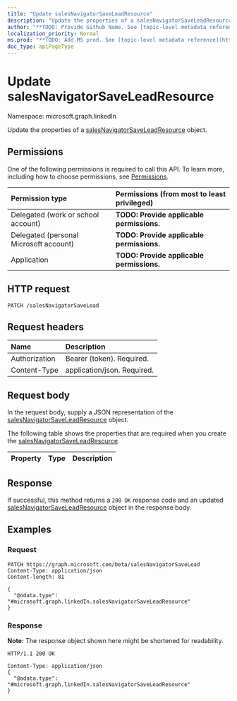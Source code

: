 ```yaml
---
title: "Update salesNavigatorSaveLeadResource"
description: "Update the properties of a salesNavigatorSaveLeadResource object."
author: "**TODO: Provide Github Name. See [topic-level metadata reference](https://msgo.azurewebsites.net/add/document/guidelines/metadata.html#topic-level-metadata)**"
localization_priority: Normal
ms.prod: "**TODO: Add MS prod. See [topic-level metadata reference](https://msgo.azurewebsites.net/add/document/guidelines/metadata.html#topic-level-metadata)**"
doc_type: apiPageType
---
```


# Update salesNavigatorSaveLeadResource
Namespace: microsoft.graph.linkedIn

Update the properties of a [salesNavigatorSaveLeadResource](../resources/linkedin-salesnavigatorsaveleadresource.md) object.

## Permissions
One of the following permissions is required to call this API. To learn more, including how to choose permissions, see [Permissions](/graph/permissions-reference).

|Permission type|Permissions (from most to least privileged)|
|:---|:---|
|Delegated (work or school account)|**TODO: Provide applicable permissions.**|
|Delegated (personal Microsoft account)|**TODO: Provide applicable permissions.**|
|Application|**TODO: Provide applicable permissions.**|

## HTTP request

<!-- {
  "blockType": "ignored"
}
-->
``` http
PATCH /salesNavigatorSaveLead
```

## Request headers
|Name|Description|
|:---|:---|
|Authorization|Bearer {token}. Required.|
|Content-Type|application/json. Required.|

## Request body
In the request body, supply a JSON representation of the [salesNavigatorSaveLeadResource](../resources/linkedin-salesnavigatorsaveleadresource.md) object.

The following table shows the properties that are required when you create the [salesNavigatorSaveLeadResource](../resources/linkedin-salesnavigatorsaveleadresource.md).

|Property|Type|Description|
|:---|:---|:---|



## Response

If successful, this method returns a `200 OK` response code and an updated [salesNavigatorSaveLeadResource](../resources/linkedin-salesnavigatorsaveleadresource.md) object in the response body.

## Examples

### Request
<!-- {
  "blockType": "request",
  "name": "update_salesnavigatorsaveleadresource"
}
-->
``` http
PATCH https://graph.microsoft.com/beta/salesNavigatorSaveLead
Content-Type: application/json
Content-length: 81

{
  "@odata.type": "#microsoft.graph.linkedIn.salesNavigatorSaveLeadResource"
}
```


### Response
**Note:** The response object shown here might be shortened for readability.
<!-- {
  "blockType": "response",
  "truncated": true
}
-->
``` http
HTTP/1.1 200 OK

Content-Type: application/json
{
  "@odata.type": "#microsoft.graph.linkedIn.salesNavigatorSaveLeadResource"
}
```

